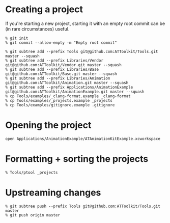 # Creating a project

If you're starting a new project, starting it with an empty root commit can be (in rare circumstances) useful.
```
% git init
% git commit --allow-empty -m "Empty root commit"
```

```
% git subtree add --prefix Tools git@github.com:ATToolkit/Tools.git master --squash
% git subtree add --prefix Libraries/Vendor git@github.com:ATToolkit/Vendor.git master --squash
% git subtree add --prefix Libraries/Base git@github.com:ATToolkit/Base.git master --squash
% git subtree add --prefix Libraries/Animation git@github.com:ATToolkit/Animation.git master --squash
% git subtree add --prefix Applications/AnimationExample git@github.com:ATToolkit/AnimationExample.git master --squash
% cp Tools/examples/_clang-format.example _clang-format
% cp Tools/examples/_projects.example _projects
% cp Tools/examples/gitignore.example .gitignore
```

# Opening the project

```
open Applications/AnimationExample/ATAnimationKitExample.xcworkspace
```

# Formatting + sorting the projects

```
% Tools/ptool _projects
```

# Upstreaming changes

```
% git subtree push --prefix Tools git@github.com:ATToolkit/Tools.git master
% git push origin master
```
